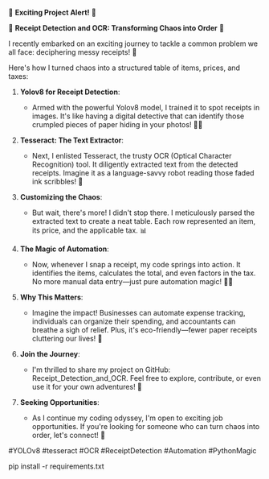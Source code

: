 🚀 **Exciting Project Alert!** 🚀

📸 **Receipt Detection and OCR: Transforming Chaos into Order** 📸

I recently embarked on an exciting journey to tackle a common problem we all face: deciphering messy receipts! 🧾

Here's how I turned chaos into a structured table of items, prices, and taxes:

1. **Yolov8 for Receipt Detection**:
   - Armed with the powerful Yolov8 model, I trained it to spot receipts in images. It's like having a digital detective that can identify those crumpled pieces of paper hiding in your photos! 🕵️‍♂️

2. **Tesseract: The Text Extractor**:
   - Next, I enlisted Tesseract, the trusty OCR (Optical Character Recognition) tool. It diligently extracted text from the detected receipts. Imagine it as a language-savvy robot reading those faded ink scribbles! 🤖

3. **Customizing the Chaos**:
   - But wait, there's more! I didn't stop there. I meticulously parsed the extracted text to create a neat table. Each row represented an item, its price, and the applicable tax. 📊

4. **The Magic of Automation**:
   - Now, whenever I snap a receipt, my code springs into action. It identifies the items, calculates the total, and even factors in the tax. No more manual data entry—just pure automation magic! 🎩✨

5. **Why This Matters**:
   - Imagine the impact! Businesses can automate expense tracking, individuals can organize their spending, and accountants can breathe a sigh of relief. Plus, it's eco-friendly—fewer paper receipts cluttering our lives! 🌱

6. **Join the Journey**:
   - I'm thrilled to share my project on GitHub: Receipt_Detection_and_OCR. Feel free to explore, contribute, or even use it for your own adventures! 🌟

7. **Seeking Opportunities**:
   - As I continue my coding odyssey, I'm open to exciting job opportunities. If you're looking for someone who can turn chaos into order, let's connect! 🤝


#YOLOv8 #tesseract #OCR #ReceiptDetection #Automation #PythonMagic 




pip install -r requirements.txt
